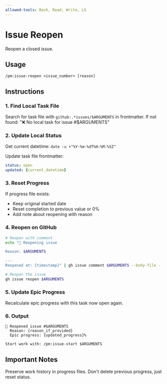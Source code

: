 ```yaml
---
allowed-tools: Bash, Read, Write, LS
---
```


# Issue Reopen

Reopen a closed issue.

## Usage
```
/pm:issue-reopen <issue_number> [reason]
```

## Instructions

### 1. Find Local Task File

Search for task file with `github:.*issues/$ARGUMENTS` in frontmatter.
If not found: "❌ No local task for issue #$ARGUMENTS"

### 2. Update Local Status

Get current datetime: `date -u +"%Y-%m-%dT%H:%M:%SZ"`

Update task file frontmatter:
```yaml
status: open
updated: {current_datetime}
```

### 3. Reset Progress

If progress file exists:
- Keep original started date
- Reset completion to previous value or 0%
- Add note about reopening with reason

### 4. Reopen on GitHub

```bash
# Reopen with comment
echo "🔄 Reopening issue

Reason: $ARGUMENTS

---
Reopened at: {timestamp}" | gh issue comment $ARGUMENTS --body-file -

# Reopen the issue
gh issue reopen $ARGUMENTS
```

### 5. Update Epic Progress

Recalculate epic progress with this task now open again.

### 6. Output

```
🔄 Reopened issue #$ARGUMENTS
  Reason: {reason_if_provided}
  Epic progress: {updated_progress}%
  
Start work with: /pm:issue-start $ARGUMENTS
```

## Important Notes

Preserve work history in progress files.
Don't delete previous progress, just reset status.
